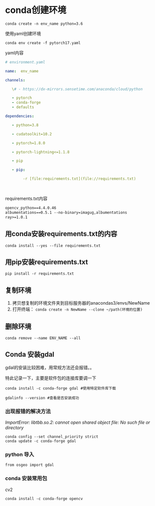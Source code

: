 # conda创建环境

`conda create -n env_name python=3.6`



使用yaml创建环境

`conda env create -f pytorch17.yaml`



yaml内容

 ```yaml
# environment.yaml

name:  env_name

channels:

    \# - https://dx-mirrors.sensetime.com/anaconda/cloud/python

    - pytorch
    - conda-forge
    - defaults

dependencies:

    - python=3.8

    - cudatoolkit=10.2

    - pytorch=1.8.0

    - pytorch-lightning<=1.1.8

    - pip

    - pip:

         -r [file:requirements.txt](file://requirements.txt)
 ```

​        

requirements.txt内容

```txt
opencv_python==4.4.0.46
albumentations==0.5.1 --no-binary=imagug,albumentations
ray>=1.0.1
```

## 用conda安装requirements.txt的内容

```
conda install --yes --file requirements.txt
```



## 用pip安装requirements.txt

```
pip install -r requirements.txt
```



## 复制环境

1. 拷贝想复制的环境文件夹到目标服务器的anacondas3/envs/NewName
2. 打开终端： `conda create -n NewName --clone ~/path(环境的位置)`



## 删除环境

```
conda remove --name ENV_NAME --all 
```



## Conda 安装gdal

gdal的安装比较困难，用常规方法还会报错。。

特此记录一下，主要是软件包的连接库要调一下

```
conda install -c conda-forge gdal #使用特定软件库下载

gdalinfo --version #查看是否安装成功
```



### 出现报错的解决方法

 *ImportError: libtbb.so.2: cannot open shared object file: No such file or directory*

```
conda config --set channel_priority strict
conda update -c conda-forge gdal
```



### python 导入

```
from osgeo import gdal
```





### conda 安装常用包

cv2

```
conda install -c conda-forge opencv
```

